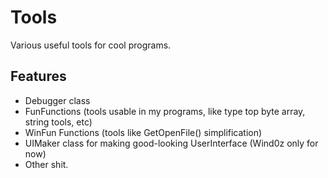 # Tools
Various useful tools for cool programs.

<h2>Features</h2>
<ul>
<li>Debugger class</li>
<li>FunFunctions (tools usable in my programs, like type top byte array, string tools, etc)</li>
<li>WinFun Functions (tools like GetOpenFile() simplification)</li>
<li>UIMaker class for making good-looking UserInterface (Wind0z only for now)
<li>Other shit.</li>
</ul>
